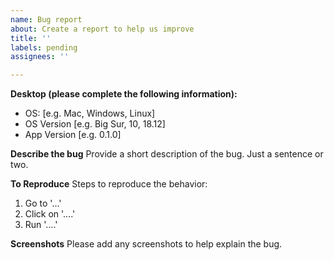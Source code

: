 ```yaml
---
name: Bug report
about: Create a report to help us improve
title: ''
labels: pending
assignees: ''

---
```


**Desktop (please complete the following information):**
 - OS: [e.g. Mac, Windows, Linux]
 - OS Version [e.g. Big Sur, 10, 18.12]
 - App Version [e.g. 0.1.0]

**Describe the bug**
Provide a short description of the bug. Just a sentence or two.

**To Reproduce**
Steps to reproduce the behavior:
1. Go to '...'
2. Click on '....'
3. Run '....'

**Screenshots**
Please add any screenshots to help explain the bug.
